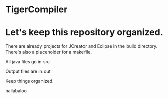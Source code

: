 # TigerCompiler

# Let's keep this repository organized.

There are already projects for JCreator and Eclipse in the build directory. 
There's also a placeholder for a makefile.

All java files go in src

Output files are in out

Keep things organized.

hallabaloo
